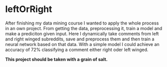 # leftOrRight

After finishing my data mining course I wanted to apply the whole process in an own project. From getting the data, preprocessing it, train a model and make a prediciton given input. Here I dynamically take comments from left and right winged subreddits, save and preprocess them and then train a neural 
network based on that data. With a simple model I could achieve an accuracy of 72% classifying a comment either right oder left winged.
​              

**This project should be taken with a grain of salt.**